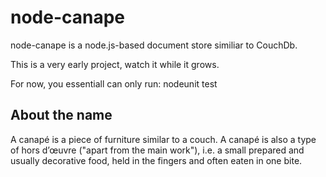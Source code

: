 node-canape
===========
node-canape is a node.js-based document store similiar to CouchDb.

This is a very early project, watch it while it grows.

For now, you essentiall can only run: nodeunit test

About the name
--------------
A canapé is a piece of furniture similar to a couch. A canapé is also a type of hors d’œuvre ("apart from the main work"), i.e. a small prepared and usually decorative food, held in the fingers and often eaten in one bite.